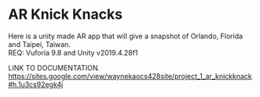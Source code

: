 # AR Knick Knacks

Here is a unity made AR app that will give a snapshot of Orlando, Florida and Taipei, Taiwan.  
REQ: Vuforia 9.8 and Unity v2019.4.28f1

LINK TO DOCUMENTATION.  
https://sites.google.com/view/waynekaocs428site/project_1_ar_knickknack#h.1u3cs92egk4j
